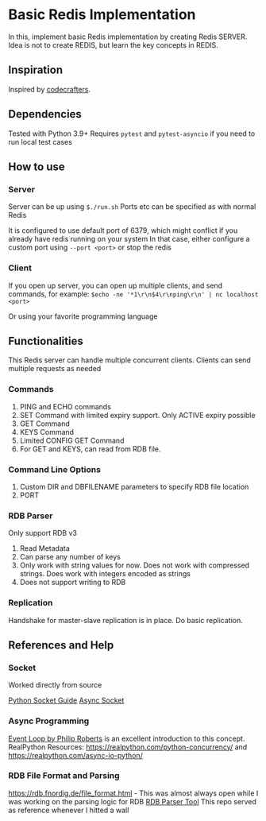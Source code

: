 # Basic Redis Implementation

In this, implement basic Redis implementation by creating Redis SERVER.
Idea is not to create REDIS, but learn the key concepts in REDIS.

## Inspiration

Inspired by [codecrafters](https://app.codecrafters.io/courses/redis/).

## Dependencies

Tested with Python 3.9+
Requires `pytest` and `pytest-asyncio` if you need to run local test cases

## How to use

### Server

Server can be up using `$./run.sh`
Ports etc can be specified as with normal Redis

It is configured to use default port of 6379, which might conflict if you already have redis running on your system
In that case, either configure a custom port using `--port <port>` or stop the redis

### Client

If you open up server, you can open up multiple clients, and send commands, for example:
`$echo -ne '*1\r\n$4\r\nping\r\n' | nc localhost <port>`

Or using your favorite programming language

## Functionalities

This Redis server can handle multiple concurrent clients.
Clients can send multiple requests as needed

### Commands

1. PING and ECHO commands
2. SET Command with limited expiry support. Only ACTIVE expiry possible
3. GET Command
4. KEYS Command
5. Limited CONFIG GET Command
6. For GET and KEYS, can read from RDB file.

### Command Line Options

1. Custom DIR and DBFILENAME parameters to specify RDB file location
2. PORT

### RDB Parser

Only support RDB v3

1. Read Metadata
2. Can parse any number of keys
3. Only work with string values for now. Does not work with compressed strings. Does work with integers encoded as strings
4. Does not support writing to RDB

### Replication

Handshake for master-slave replication is in place.
Do basic replication.

## References and Help

### Socket

Worked directly from source

[Python Socket Guide](https://docs.python.org/3/howto/sockets.html)
[Async Socket](https://docs.python.org/3/library/asyncio-eventloop.html#working-with-socket-objects-directly)

### Async Programming

[Event Loop by Philip Roberts](https://www.youtube.com/watch?v=8aGhZQkoFbQ) is an excellent introduction to this concept.
RealPython Resources: <https://realpython.com/python-concurrency/> and <https://realpython.com/async-io-python/>

### RDB File Format and Parsing

<https://rdb.fnordig.de/file_format.html> - This was almost always open while I was working on the parsing logic for RDB
[RDB Parser Tool](https://github.com/sripathikrishnan/redis-rdb-tools/blob/master/rdbtools/parser.py) This repo served as reference whenever I hitted a wall
